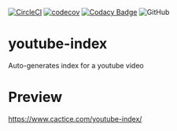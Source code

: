 [![CircleCI](https://circleci.com/gh/Cactice/youtube-index.svg?style=shield)](https://circleci.com/gh/Cactice/youtube-index)
[![codecov](https://codecov.io/gh/Cactice/youtube-index/branch/master/graph/badge.svg)](https://codecov.io/gh/Cactice/youtube-index)
[![Codacy Badge](https://api.codacy.com/project/badge/Grade/1733318fe60b492798b426cbc753ab6b)](https://www.codacy.com/app/Cactice/youtube-index?utm_source=github.com&amp;utm_medium=referral&amp;utm_content=Cactice/youtube-index&amp;utm_campaign=Badge_Grade)
![GitHub](https://img.shields.io/github/license/mashape/apistatus.svg)

# youtube-index
Auto-generates index for a youtube video

# Preview
https://www.cactice.com/youtube-index/
